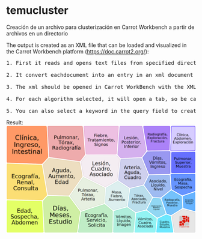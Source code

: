 # temucluster
Creación de un archivo para clusterización en Carrot Workbench a partir de archivos en un directorio

The output is created as an XML file that can be loaded and visualized in the Carrot Workbench platform (https://doc.carrot2.org/):
<pre>
1. First it reads and opens text files from specified directory.

2. It convert eachdocument into an entry in an xml document formatted for Carrot, where the "snippet" is the text of the file, and its title and url are the filenames

3. The xml should be opened in Carrot WorkBench with the XML source option, and selecting a specific algorithm and the "read all documents from input" options. Then press "Process"

4. For each algorithm selected, it will open a tab, so be careful with the memory usage.

5. You can also select a keyword in the query field to create a clusterization with ONLY docs that contain that keyword
</pre>
Result:
![Image of Clusterization](https://github.com/cayorodriguez/temucluster/blob/master/clusters-20200826164731.png)
